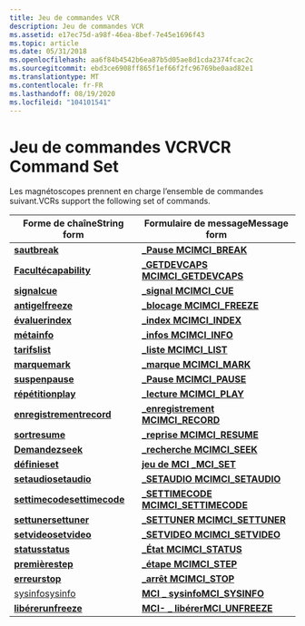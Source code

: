 ```yaml
---
title: Jeu de commandes VCR
description: Jeu de commandes VCR
ms.assetid: e17ec75d-a98f-46ea-8bef-7e45e1696f43
ms.topic: article
ms.date: 05/31/2018
ms.openlocfilehash: aa6f84b4542b6ea87b5d05ae8d1cda2374fcac2c
ms.sourcegitcommit: ebd3ce6908ff865f1ef66f2fc96769be0aad82e1
ms.translationtype: MT
ms.contentlocale: fr-FR
ms.lasthandoff: 08/19/2020
ms.locfileid: "104101541"
---
```

# <a name="vcr-command-set"></a><span data-ttu-id="e999d-103">Jeu de commandes VCR</span><span class="sxs-lookup"><span data-stu-id="e999d-103">VCR Command Set</span></span>

<span data-ttu-id="e999d-104">Les magnétoscopes prennent en charge l’ensemble de commandes suivant.</span><span class="sxs-lookup"><span data-stu-id="e999d-104">VCRs support the following set of commands.</span></span>



| <span data-ttu-id="e999d-105">Forme de chaîne</span><span class="sxs-lookup"><span data-stu-id="e999d-105">String form</span></span>                        | <span data-ttu-id="e999d-106">Formulaire de message</span><span class="sxs-lookup"><span data-stu-id="e999d-106">Message form</span></span>                                |
|------------------------------------|---------------------------------------------|
| [<span data-ttu-id="e999d-107">**saut**</span><span class="sxs-lookup"><span data-stu-id="e999d-107">**break**</span></span>](break.md)             | [<span data-ttu-id="e999d-108">**\_Pause MCI**</span><span class="sxs-lookup"><span data-stu-id="e999d-108">**MCI\_BREAK**</span></span>](mci-break.md)             |
| [<span data-ttu-id="e999d-109">**Faculté**</span><span class="sxs-lookup"><span data-stu-id="e999d-109">**capability**</span></span>](capability.md)   | [<span data-ttu-id="e999d-110">**\_GETDEVCAPS MCI**</span><span class="sxs-lookup"><span data-stu-id="e999d-110">**MCI\_GETDEVCAPS**</span></span>](mci-getdevcaps.md)   |
| [<span data-ttu-id="e999d-111">**signal**</span><span class="sxs-lookup"><span data-stu-id="e999d-111">**cue**</span></span>](cue.md)                 | [<span data-ttu-id="e999d-112">**\_signal MCI**</span><span class="sxs-lookup"><span data-stu-id="e999d-112">**MCI\_CUE**</span></span>](mci-cue.md)                 |
| [<span data-ttu-id="e999d-113">**antigel**</span><span class="sxs-lookup"><span data-stu-id="e999d-113">**freeze**</span></span>](freeze.md)           | [<span data-ttu-id="e999d-114">**\_blocage MCI**</span><span class="sxs-lookup"><span data-stu-id="e999d-114">**MCI\_FREEZE**</span></span>](mci-freeze.md)           |
| [<span data-ttu-id="e999d-115">**évaluer**</span><span class="sxs-lookup"><span data-stu-id="e999d-115">**index**</span></span>](./windows-multimedia-start-page.md)             | [<span data-ttu-id="e999d-116">**\_index MCI**</span><span class="sxs-lookup"><span data-stu-id="e999d-116">**MCI\_INDEX**</span></span>](mci-index.md)             |
| [<span data-ttu-id="e999d-117">**méta**</span><span class="sxs-lookup"><span data-stu-id="e999d-117">**info**</span></span>](info.md)               | [<span data-ttu-id="e999d-118">**\_infos MCI**</span><span class="sxs-lookup"><span data-stu-id="e999d-118">**MCI\_INFO**</span></span>](mci-info.md)               |
| [<span data-ttu-id="e999d-119">**tarifs**</span><span class="sxs-lookup"><span data-stu-id="e999d-119">**list**</span></span>](list.md)               | [<span data-ttu-id="e999d-120">**\_liste MCI**</span><span class="sxs-lookup"><span data-stu-id="e999d-120">**MCI\_LIST**</span></span>](mci-list.md)               |
| [<span data-ttu-id="e999d-121">**marque**</span><span class="sxs-lookup"><span data-stu-id="e999d-121">**mark**</span></span>](mark.md)               | [<span data-ttu-id="e999d-122">**\_marque MCI**</span><span class="sxs-lookup"><span data-stu-id="e999d-122">**MCI\_MARK**</span></span>](mci-mark.md)               |
| [<span data-ttu-id="e999d-123">**suspen**</span><span class="sxs-lookup"><span data-stu-id="e999d-123">**pause**</span></span>](pause.md)             | [<span data-ttu-id="e999d-124">**\_Pause MCI**</span><span class="sxs-lookup"><span data-stu-id="e999d-124">**MCI\_PAUSE**</span></span>](mci-pause.md)             |
| [<span data-ttu-id="e999d-125">**répétition**</span><span class="sxs-lookup"><span data-stu-id="e999d-125">**play**</span></span>](play.md)               | [<span data-ttu-id="e999d-126">**\_lecture MCI**</span><span class="sxs-lookup"><span data-stu-id="e999d-126">**MCI\_PLAY**</span></span>](mci-play.md)               |
| [<span data-ttu-id="e999d-127">**enregistrement**</span><span class="sxs-lookup"><span data-stu-id="e999d-127">**record**</span></span>](record.md)           | [<span data-ttu-id="e999d-128">**\_enregistrement MCI**</span><span class="sxs-lookup"><span data-stu-id="e999d-128">**MCI\_RECORD**</span></span>](mci-record.md)           |
| [<span data-ttu-id="e999d-129">**sort**</span><span class="sxs-lookup"><span data-stu-id="e999d-129">**resume**</span></span>](resume.md)           | [<span data-ttu-id="e999d-130">**\_reprise MCI**</span><span class="sxs-lookup"><span data-stu-id="e999d-130">**MCI\_RESUME**</span></span>](mci-resume.md)           |
| [<span data-ttu-id="e999d-131">**Demandez**</span><span class="sxs-lookup"><span data-stu-id="e999d-131">**seek**</span></span>](seek.md)               | [<span data-ttu-id="e999d-132">**\_recherche MCI**</span><span class="sxs-lookup"><span data-stu-id="e999d-132">**MCI\_SEEK**</span></span>](mci-seek.md)               |
| [<span data-ttu-id="e999d-133">**définie**</span><span class="sxs-lookup"><span data-stu-id="e999d-133">**set**</span></span>](set.md)                 | [<span data-ttu-id="e999d-134">**jeu de MCI \_**</span><span class="sxs-lookup"><span data-stu-id="e999d-134">**MCI\_SET**</span></span>](mci-set.md)                 |
| [<span data-ttu-id="e999d-135">**setaudio**</span><span class="sxs-lookup"><span data-stu-id="e999d-135">**setaudio**</span></span>](setaudio.md)       | [<span data-ttu-id="e999d-136">**\_SETAUDIO MCI**</span><span class="sxs-lookup"><span data-stu-id="e999d-136">**MCI\_SETAUDIO**</span></span>](mci-setaudio.md)       |
| [<span data-ttu-id="e999d-137">**settimecode**</span><span class="sxs-lookup"><span data-stu-id="e999d-137">**settimecode**</span></span>](settimecode.md) | [<span data-ttu-id="e999d-138">**\_SETTIMECODE MCI**</span><span class="sxs-lookup"><span data-stu-id="e999d-138">**MCI\_SETTIMECODE**</span></span>](mci-settimecode.md) |
| [<span data-ttu-id="e999d-139">**settuner**</span><span class="sxs-lookup"><span data-stu-id="e999d-139">**settuner**</span></span>](settuner.md)       | [<span data-ttu-id="e999d-140">**\_SETTUNER MCI**</span><span class="sxs-lookup"><span data-stu-id="e999d-140">**MCI\_SETTUNER**</span></span>](mci-settuner.md)       |
| [<span data-ttu-id="e999d-141">**setvideo**</span><span class="sxs-lookup"><span data-stu-id="e999d-141">**setvideo**</span></span>](setvideo.md)       | [<span data-ttu-id="e999d-142">**\_SETVIDEO MCI**</span><span class="sxs-lookup"><span data-stu-id="e999d-142">**MCI\_SETVIDEO**</span></span>](mci-setvideo.md)       |
| [<span data-ttu-id="e999d-143">**status**</span><span class="sxs-lookup"><span data-stu-id="e999d-143">**status**</span></span>](status.md)           | [<span data-ttu-id="e999d-144">**\_État MCI**</span><span class="sxs-lookup"><span data-stu-id="e999d-144">**MCI\_STATUS**</span></span>](mci-status.md)           |
| [<span data-ttu-id="e999d-145">**première**</span><span class="sxs-lookup"><span data-stu-id="e999d-145">**step**</span></span>](step.md)               | [<span data-ttu-id="e999d-146">**\_étape MCI**</span><span class="sxs-lookup"><span data-stu-id="e999d-146">**MCI\_STEP**</span></span>](mci-step.md)               |
| [<span data-ttu-id="e999d-147">**erreur**</span><span class="sxs-lookup"><span data-stu-id="e999d-147">**stop**</span></span>](stop.md)               | [<span data-ttu-id="e999d-148">**\_arrêt MCI**</span><span class="sxs-lookup"><span data-stu-id="e999d-148">**MCI\_STOP**</span></span>](mci-stop.md)               |
| [<span data-ttu-id="e999d-149">sysinfo</span><span class="sxs-lookup"><span data-stu-id="e999d-149">sysinfo</span></span>](sysinfo.md)             | [<span data-ttu-id="e999d-150">**MCI \_ sysinfo**</span><span class="sxs-lookup"><span data-stu-id="e999d-150">**MCI\_SYSINFO**</span></span>](mci-sysinfo.md)         |
| [<span data-ttu-id="e999d-151">**libérer**</span><span class="sxs-lookup"><span data-stu-id="e999d-151">**unfreeze**</span></span>](unfreeze.md)       | [<span data-ttu-id="e999d-152">**MCI- \_ libérer**</span><span class="sxs-lookup"><span data-stu-id="e999d-152">**MCI\_UNFREEZE**</span></span>](mci-unfreeze.md)       |



 

 

 